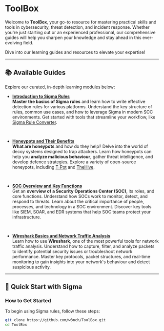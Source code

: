 # ToolBox

Welcome to **ToolBox**, your go-to resource for mastering practical skills and tools in cybersecurity, threat detection, and incident response. Whether you're just starting out or an experienced professional, our comprehensive guides will help you sharpen your knowledge and stay ahead in this ever-evolving field.

Dive into our learning guides and resources to elevate your expertise!

---

## 📚 Available Guides

Explore our curated, in-depth learning modules below:

- [**Introduction to Sigma Rules**](./sigma_rules.md)  
  **Master the basics of Sigma rules** and learn how to write effective detection rules for various platforms. Understand the key structure of rules, common use cases, and how to leverage Sigma in modern SOC environments. Get started with tools that streamline your workflow, like [Sigma Rule Converter](https://sigconverter.io).
  
<br>

- [**Honeypots and Their Benefits**](./honeypots.md)  
  **What are honeypots** and how do they help? Delve into the world of decoy systems designed to trap attackers. Learn how honeypots can help you **analyze malicious behaviour**, gather threat intelligence, and develop defence strategies. Explore a variety of open-source honeypots, including [T-Pot](https://github.com/telekom-security/tpotce) and [TheHive](https://github.com/TheHive-Project/TheHive).
  
<br>

- [**SOC Overview and Key Functions**](./soc_overview.md)  
  Get an **overview of a Security Operations Center (SOC)**, its roles, and core functions. Understand how SOCs work to monitor, detect, and respond to threats. Learn about the critical importance of people, processes, and technology in a SOC environment. Discover key tools like SIEM, SOAR, and EDR systems that help SOC teams protect your infrastructure.
  
<br>

- [**Wireshark Basics and Network Traffic Analysis**](./wireshark.md)  
  Learn how to use **Wireshark**, one of the most powerful tools for network traffic analysis. Understand how to capture, filter, and analyze packets to identify potential security issues or troubleshoot network performance. Master key protocols, packet structures, and real-time monitoring to gain insights into your network's behaviour and detect suspicious activity.

---

## 🚀 Quick Start with Sigma

### How to Get Started

To begin using Sigma rules, follow these steps:

```bash
git clone https://github.com/w3nch/ToolBox.git
cd ToolBox
```
